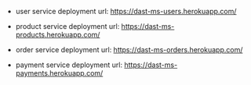 - user service deployment url: https://dast-ms-users.herokuapp.com/

- product service deployment url: https://dast-ms-products.herokuapp.com/

- order service deployment url: https://dast-ms-orders.herokuapp.com/

- payment service deployment url: https://dast-ms-payments.herokuapp.com/
